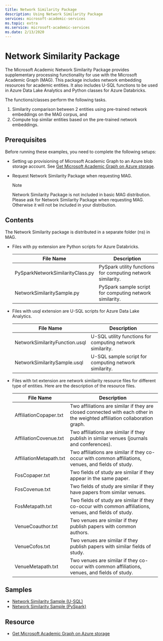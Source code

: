 ```yaml
---
title: Network Similarity Package
description: Using Network Similarity Package
services: microsoft-academic-services
ms.topic: extra
ms.service: microsoft-academic-services
ms.date: 2/13/2020
---
```

# Network Similarity Package

The Microsoft Academic Network Similarity Package provides supplementary processing functionality for use with the Microsoft Academic Graph (MAG). This package includes network embedding resources for academic entities. It also includes U-SQL functions to be used in Azure Data Lake Analytics and Python classes for Azure Databricks.

The functions/classes perform the following tasks.

1. Similarity comparison between 2 entities using pre-trained network embeddings on the MAG corpus, and
2. Compute top similar entities based on the pre-trained network embeddings.

## Prerequisites

Before running these examples, you need to complete the following setups:

* Setting up provisioning of Microsoft Academic Graph to an Azure blob storage account. See [Get Microsoft Academic Graph on Azure storage](get-started-setup-provisioning.md).

* Request Network Similarity Package when requesting MAG.

  > [!NOTE]
  > Network Similarity Package is not included in basic MAG distribution. Please ask for Network Similarity Package when requesting MAG. Otherwise it will not be included in your distribution.

## Contents

The Network Similarity package is distributed in a separate folder (ns) in MAG.

* Files with py extension are Python scripts for Azure Databricks.

  |File Name|Description|
  |---------|---------|
  |PySparkNetworkSimilarityClass.py|PySpark utility functions for computing network similarity.|
  |NetworkSimilaritySample.py|PySpark sample script for computing network similarity.|
  
* Files with usql extension are U-SQL scripts for Azure Data Lake Analytics.

  |File Name|Description|
  |---------|---------|
  |NetworkSimilarityFunction.usql|U-SQL utility functions for computing network similarity.|
  |NetworkSimilaritySample.usql|U-SQL sample script for computing network similarity.|

* Files with txt extension are network similarity resource files for different type of entities. Here are the description of the resource files.
 
  |File Name|Description|
  |---------|---------|
  |AffiliationCopaper.txt|Two affiliations are similar if they are closed connected with each other in the weighted affiliation collaboration graph.|
  |AffiliationCovenue.txt|Two affiliations are similar if they publish in similar venues (journals and conferences).|
  |AffiliationMetapath.txt|Two affiliations are similar if they co-occur with common affiliations, venues, and fields of study.|
  |FosCopaper.txt|Two fields of study are similar if they appear in the same paper.|
  |FosCovenue.txt|Two fields of study are similar if they have papers from similar venues.|
  |FosMetapath.txt|Two fields of study are similar if they co-occur with common affiliations, venues, and fields of study.|
  |VenueCoauthor.txt|Two venues are similar if they publish papers with common authors.|
  |VenueCofos.txt|Two venues are similar if they publish papers with similar fields of study.|
  |VenueMetapath.txt|Two venues are similar if they co-occur with common affiliations, venues, and fields of study.|

## Samples

* [Network Similarity Sample (U-SQL)](network-similarity-analytics.md)
* [Network Similarity Sample (PySpark)](network-similarity-databricks.md)

## Resource

* [Get Microsoft Academic Graph on Azure storage](get-started-setup-provisioning.md)
